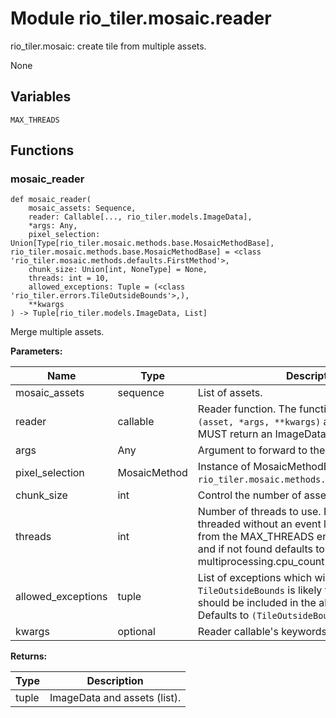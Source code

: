 # Module rio_tiler.mosaic.reader

rio_tiler.mosaic: create tile from multiple assets.

None

## Variables

```python3
MAX_THREADS
```

## Functions

    
### mosaic_reader

```python3
def mosaic_reader(
    mosaic_assets: Sequence,
    reader: Callable[..., rio_tiler.models.ImageData],
    *args: Any,
    pixel_selection: Union[Type[rio_tiler.mosaic.methods.base.MosaicMethodBase], rio_tiler.mosaic.methods.base.MosaicMethodBase] = <class 'rio_tiler.mosaic.methods.defaults.FirstMethod'>,
    chunk_size: Union[int, NoneType] = None,
    threads: int = 10,
    allowed_exceptions: Tuple = (<class 'rio_tiler.errors.TileOutsideBounds'>,),
    **kwargs
) -> Tuple[rio_tiler.models.ImageData, List]
```

    
Merge multiple assets.

**Parameters:**

| Name | Type | Description | Default |
|---|---|---|---|
| mosaic_assets | sequence | List of assets. | None |
| reader | callable | Reader function. The function MUST take `(asset, *args, **kwargs)` as arguments, and MUST return an ImageData. | None |
| args | Any | Argument to forward to the reader function. | None |
| pixel_selection | MosaicMethod | Instance of MosaicMethodBase class. Defaults to `rio_tiler.mosaic.methods.defaults.FirstMethod`. | `rio_tiler.mosaic.methods.defaults.FirstMethod` |
| chunk_size | int | Control the number of asset to process per loop. | None |
| threads | int | Number of threads to use. If <= 1, runs single threaded without an event loop. By default reads from the MAX_THREADS environment variable, and if not found defaults to multiprocessing.cpu_count() * 5. | None |
| allowed_exceptions | tuple | List of exceptions which will be ignored. Note: `TileOutsideBounds` is likely to be raised and should be included in the allowed_exceptions. Defaults to `(TileOutsideBounds, )`. | `(TileOutsideBounds, )` |
| kwargs | optional | Reader callable's keywords options. | None |

**Returns:**

| Type | Description |
|---|---|
| tuple | ImageData and assets (list). |